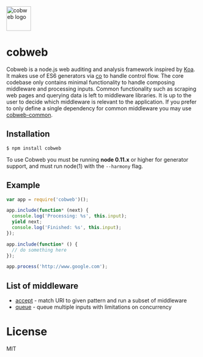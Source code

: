 <img src="https://dl.dropboxusercontent.com/s/1e2t69ol6x55cef/cobweb-logo.png" alt="cobweb logo" width="64px" />

cobweb
======

Cobweb is a node.js web auditing and analysis framework inspired by [Koa](https://github.com/koajs/koa). It makes use of ES6 generators via [co](https://github.com/visionmedia/co) to handle control flow. The core codebase only contains minimal functionality to handle composing middleware and processing inputs. Common functionality such as scraping web pages and querying data is left to middleware libraries. It is up to the user to decide which middleware is relevant to the application. If you prefer to only define a single dependency for common middleware you may use [cobweb-common](https://github.com/dbalcomb/cobweb-common).

## Installation

```
$ npm install cobweb
```

To use Cobweb you must be running __node 0.11.x__ or higher for generator support, and must run node(1) with the `--harmony` flag.

## Example

```js
var app = require('cobweb')();

app.include(function* (next) {
  console.log('Processing: %s', this.input);
  yield next;
  console.log('Finished: %s', this.input);
});

app.include(function* () {
  // do something here
});

app.process('http://www.google.com');
```

## List of middleware

- [accept](https://github.com/dbalcomb/cobweb-accept) - match URI to given pattern and run a subset of middleware
- [queue](https://github.com/dbalcomb/cobweb-queue) - queue multiple inputs with limitations on concurrency

# License

MIT
